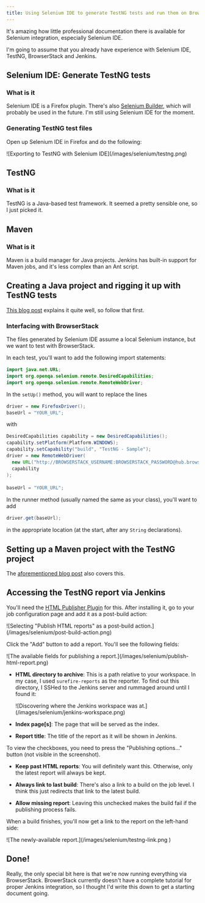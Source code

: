 ```yaml
---
title: Using Selenium IDE to generate TestNG tests and run them on BrowserStack via a Jenkins Maven job
---
```


It's amazing how little professional documentation there is available for Selenium integration, especially Selenium IDE.

I'm going to assume that you already have experience with Selenium IDE, TestNG, BrowserStack and Jenkins.

## Selenium IDE: Generate TestNG tests

### What is it

Selenium IDE is a Firefox plugin. There's also [Selenium Builder](https://github.com/SeleniumBuilder/se-builder), which will probably be used in the future.
I'm still using Selenium IDE for the moment.

### Generating TestNG test files

Open up Selenium IDE in Firefox and do the following: 

<div class="image small">
![Exporting to TestNG with Selenium IDE](/images/selenium/testng.png)
</div>

## TestNG

### What is it

TestNG is a Java-based test framework.
It seemed a pretty sensible one, so I just picked it.

## Maven 

### What is it

Maven is a build manager for Java projects.
Jenkins has built-in support for Maven jobs, and it's less complex than an Ant script.

## Creating a Java project and rigging it up with TestNG tests

[This blog post](http://www.guru99.com/maven-jenkins-with-selenium-complete-tutorial.html) explains it quite well, so follow that first.


### Interfacing with BrowserStack

The files generated by Selenium IDE assume a local Selenium instance, but we want to test with BrowserStack.

In each test, you'll want to add the following import statements:

```Java
import java.net.URL;
import org.openqa.selenium.remote.DesiredCapabilities;
import org.openqa.selenium.remote.RemoteWebDriver;
```

In the `setUp()` method, you will want to replace the lines

```Java
driver = new FirefoxDriver();
baseUrl = "YOUR_URL";
```

with

```Java
DesiredCapabilities capability = new DesiredCapabilities();
capability.setPlatform(Platform.WINDOWS);
capability.setCapability("build", "TestNG - Sample");
driver = new RemoteWebDriver(
  new URL("http://BROWSERSTACK_USERNAME:BROWSERSTACK_PASSWORD@hub.browserstack.com/wd/hub"),
  capability
);

baseUrl = "YOUR_URL";
```

In the runner method (usually named the same as your class), you'll want to add 

```Java
driver.get(baseUrl);
```

in the appropriate location (at the start, after any `String` declarations).

## Setting up a Maven project with the TestNG project

The [aforementioned blog post](http://www.guru99.com/maven-jenkins-with-selenium-complete-tutorial.html) also covers this.

## Accessing the TestNG report via Jenkins

You'll need the [HTML Publisher Plugin](https://wiki.jenkins-ci.org/display/JENKINS/HTML+Publisher+Plugin) for this.
After installing it, go to your job configuration page and add it as a post-build action:

<div class="image small">
![Selecting "Publish HTML reports" as a post-build action.](/images/selenium/post-build-action.png)
</div>

Click the "Add" button to add a report. You'll see the following fields:

<div class="image small">
![The available fields for publishing a report.](/images/selenium/publish-html-report.png)
</div>

* **HTML directory to archive**: This is a path relative to your workspace. 
  In my case, I used `surefire-reports` as the reporter.
  To find out this directory, I SSHed to the Jenkins server and rummaged around until I found it:
  <div class="image small">![Discovering where the Jenkins workspace was at.](/images/selenium/jenkins-workspace.png)</div>
  
* **Index page[s]**: The page that will be served as the index.

* **Report title**: The title of the report as it will be shown in Jenkins.

To view the checkboxes, you need to press the "Publishing options..." button (not visible in the screenshot).

* **Keep past HTML reports**: You will definitely want this. Otherwise, only the latest report will always be kept.

* **Always link to last build**: There's also a link to a build on the job level. I think this just redirects that link to the latest build.

* **Allow missing report**: Leaving this unchecked makes the build fail if the publishing process fails.

When a build finishes, you'll now get a link to the report on the left-hand side:

<div class="image small">
![The newly-available report.](/images/selenium/testng-link.png  )
</div>



## Done!

Really, the only special bit here is that we're now running everything via BrowserStack.
BrowerStack currently doesn't have a complete tutorial for proper Jenkins integration, so I thought I'd write this down to get a starting document going.
